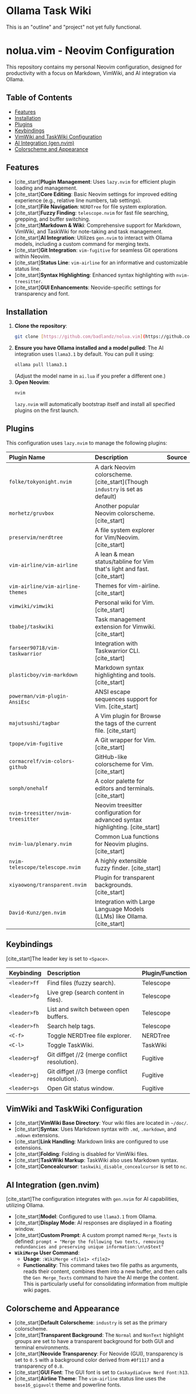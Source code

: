 # Ollama Task Wiki

This is an "outline" and "project" not yet fully functional.

# nolua.vim - Neovim Configuration

This repository contains my personal Neovim configuration, designed for productivity with a focus on Markdown, VimWiki, and AI integration via Ollama.

## Table of Contents

- [Features](#features)
- [Installation](#installation)
- [Plugins](#plugins)
- [Keybindings](#keybindings)
- [VimWiki and TaskWiki Configuration](#vimwiki-and-taskwiki-configuration)
- [AI Integration (gen.nvim)](#ai-integration-gennvim)
- [Colorscheme and Appearance](#colorscheme-and-appearance)

## Features

* [cite_start]**Plugin Management**: Uses `lazy.nvim` for efficient plugin loading and management.
* [cite_start]**Core Editing**: Basic Neovim settings for improved editing experience (e.g., relative line numbers, tab settings).
* [cite_start]**File Navigation**: `NERDTree` for file system exploration.
* [cite_start]**Fuzzy Finding**: `telescope.nvim` for fast file searching, grepping, and buffer switching.
* [cite_start]**Markdown & Wiki**: Comprehensive support for Markdown, VimWiki, and TaskWiki for note-taking and task management.
* [cite_start]**AI Integration**: Utilizes `gen.nvim` to interact with Ollama models, including a custom command for merging texts.
* [cite_start]**Git Integration**: `vim-fugitive` for seamless Git operations within Neovim.
* [cite_start]**Status Line**: `vim-airline` for an informative and customizable status line.
* [cite_start]**Syntax Highlighting**: Enhanced syntax highlighting with `nvim-treesitter`.
* [cite_start]**GUI Enhancements**: Neovide-specific settings for transparency and font.

## Installation

1.  **Clone the repository**:
    ```bash
    git clone [https://github.com/badlandz/nolua.vim](https://github.com/badlandz/nolua.vim) ~/.config/nvim
    ```
2.  **Ensure you have Ollama installed and a model pulled**:
    The AI integration uses `llama3.1` by default. You can pull it using:
    ```bash
    ollama pull llama3.1
    ```
    (Adjust the model name in `ai.lua` if you prefer a different one.)
3.  **Open Neovim**:
    ```bash
    nvim
    ```
    `lazy.nvim` will automatically bootstrap itself and install all specified plugins on the first launch.

## Plugins

This configuration uses `lazy.nvim` to manage the following plugins:

| Plugin Name                  | Description                                                                     | Source        |
| :--------------------------- | :------------------------------------------------------------------------------ | :------------ |
| `folke/tokyonight.nvim`      | A dark Neovim colorscheme. [cite_start](Though `industry` is set as default)                |      |
| `morhetz/gruvbox`            | Another popular Neovim colorscheme.                                             [cite_start]|      |
| `preservim/nerdtree`         | A file system explorer for Vim/Neovim.                                          [cite_start]|      |
| `vim-airline/vim-airline`    | A lean & mean status/tabline for Vim that's light and fast.                     [cite_start]|      |
| `vim-airline/vim-airline-themes` | Themes for vim-airline.                                                         [cite_start]|      |
| `vimwiki/vimwiki`            | Personal wiki for Vim.                                                          [cite_start]|      |
| `tbabej/taskwiki`            | Task management extension for Vimwiki.                                          [cite_start]|      |
| `farseer90718/vim-taskwarrior` | Integration with Taskwarrior CLI.                                               [cite_start]|      |
| `plasticboy/vim-markdown`    | Markdown syntax highlighting and tools.                                         [cite_start]|      |
| `powerman/vim-plugin-AnsiEsc`| ANSI escape sequences support for Vim.                                          [cite_start]|      |
| `majutsushi/tagbar`          | A Vim plugin for Browse the tags of the current file.                         [cite_start]|      |
| `tpope/vim-fugitive`         | A Git wrapper for Vim.                                                          [cite_start]|      |
| `cormacrelf/vim-colors-github` | GitHub-like colorscheme for Vim.                                                [cite_start]|      |
| `sonph/onehalf`              | A color palette for editors and terminals.                                      [cite_start]|      |
| `nvim-treesitter/nvim-treesitter` | Neovim treesitter configuration for advanced syntax highlighting.           [cite_start]|      |
| `nvim-lua/plenary.nvim`      | Common Lua functions for Neovim plugins.                                        [cite_start]|      |
| `nvim-telescope/telescope.nvim` | A highly extensible fuzzy finder.                                               [cite_start]|      |
| `xiyaowong/transparent.nvim` | Plugin for transparent backgrounds.                                             [cite_start]|      |
| `David-Kunz/gen.nvim`        | Integration with Large Language Models (LLMs) like Ollama.                      [cite_start]|   |

## Keybindings

[cite_start]The leader key is set to `<Space>`.

| Keybinding          | Description                                    | Plugin/Function         |
| :------------------ | :--------------------------------------------- | :---------------------- |
| `<leader>ff`        | Find files (fuzzy search).                     | Telescope               |
| `<leader>fg`        | Live grep (search content in files).           | Telescope               |
| `<leader>fb`        | List and switch between open buffers.          | Telescope               |
| `<leader>fh`        | Search help tags.                              | Telescope               |
| `<C-f>`             | Toggle NERDTree file explorer.                 | NERDTree                |
| `<C-l>`             | Toggle TaskWiki.                               | TaskWiki                |
| `<leader>gf`        | Git diffget //2 (merge conflict resolution).   | Fugitive                |
| `<leader>gj`        | Git diffget //3 (merge conflict resolution).   | Fugitive                |
| `<leader>gs`        | Open Git status window.                        | Fugitive                |

## VimWiki and TaskWiki Configuration

* [cite_start]**VimWiki Base Directory**: Your wiki files are located in `~/doc/`.
* [cite_start]**Syntax**: Uses Markdown syntax with `.md`, `.markdown`, and `.mdown` extensions.
* [cite_start]**Link Handling**: Markdown links are configured to use extensions.
* [cite_start]**Folding**: Folding is disabled for VimWiki files.
* [cite_start]**TaskWiki Markup**: TaskWiki also uses Markdown syntax.
* [cite_start]**Concealcursor**: `taskwiki_disable_concealcursor` is set to `nc`.

## AI Integration (gen.nvim)

[cite_start]The configuration integrates with `gen.nvim` for AI capabilities, utilizing Ollama.

* [cite_start]**Model**: Configured to use `llama3.1` from Ollama.
* [cite_start]**Display Mode**: AI responses are displayed in a floating window.
* [cite_start]**Custom Prompt**: A custom prompt named `Merge_Texts` is defined:
    `prompt = "Merge the following two texts, removing redundancies and preserving unique information:\n\n$text"` 
* **`WikiMerge` User Command**:
    * **Usage**: `:WikiMerge <file1> <file2>` 
    * **Functionality**: This command takes two file paths as arguments, reads their content, combines them into a new buffer, and then calls the `Gen Merge_Texts` command to have the AI merge the content. This is particularly useful for consolidating information from multiple wiki pages.

## Colorscheme and Appearance

* [cite_start]**Default Colorscheme**: `industry` is set as the primary colorscheme.
* [cite_start]**Transparent Background**: The `Normal` and `NonText` highlight groups are set to have a transparent background for both GUI and terminal environments.
* [cite_start]**Neovide Transparency**: For Neovide (GUI), transparency is set to `0.5` with a background color derived from `#0f1117` and a transparency of `0.8`.
* [cite_start]**GUI Font**: The GUI font is set to `CaskaydiaCove Nerd Font:h13`.
* [cite_start]**Airline Theme**: The `vim-airline` status line uses the `base16_gigavolt` theme and powerline fonts.
